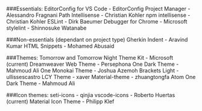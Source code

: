 ###Essentials:
EditorConfig for VS Code - EditorConfig
Project Manager - Alessandro Fragnani
Path Intellisense - Christian Kohler
npm intellisense - Christian Kohler
ESLint - Dirk Baeumer
Debugger for Chrome - Microsoft
stylelint - Shinnosuke Watanabe

###Non-essentials (dependant on project type)
Gherkin Indent - Aravind Kumar
HTML Snippets - Mohamed Abusaid

###Themes:
Tomorrow and Tomorrow Night Theme Kit - Microsoft (current)
Dreamweaver Web Theme - Persephona
One Dark Theme - Mahmoud Ali
One Monokai Theme - Joshua Azemoh
Brackets Light - ullissescastro
LCY Theme - xaver
Material-theme - zhuangtongfa
Atom One Dark Theme - Mahmoud Ali

###Icon themes:
seti-icons - qinjia
vscode-icons - Roberto Huertas (current)
Material Icon Theme - Philipp Klef
